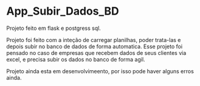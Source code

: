 # App_Subir_Dados_BD

Projeto feito em flask e postgress sql. 

Projeto foi feito com a inteção de carregar planilhas, poder trata-las e depois subir no banco de dados de forma automatica. 
Esse projeto foi pensado no caso de empresas que recebem dados de seus clientes via excel, e precisa subir os dados no banco de forma agil.

Projeto ainda esta em desenvolvimeento, por isso pode haver alguns erros ainda. 
